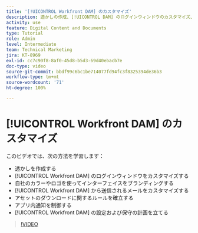```yaml
---
title: '[!UICONTROL Workfront DAM] のカスタマイズ'
description: 透かしの作成、[!UICONTROL DAM] のログインウィンドウのカスタマイズ、インターフェイスのブランディングなどにより、[!UICONTROL Workfront DAM] をカスタマイズする方法を説明します。
activity: use
feature: Digital Content and Documents
type: Tutorial
role: Admin
level: Intermediate
team: Technical Marketing
jira: KT-8969
exl-id: cc7c90f8-8af0-45d8-b5d3-69d40ebacb7e
doc-type: video
source-git-commit: bbdf99c6bc1be714077fd94fc3f8325394de36b3
workflow-type: tm+mt
source-wordcount: '71'
ht-degree: 100%

---
```


# [!UICONTROL Workfront DAM] のカスタマイズ

このビデオでは、次の方法を学習します：

* 透かしを作成する
* [!UICONTROL Workfront DAM] のログインウィンドウをカスタマイズする
* 自社のカラーやロゴを使ってインターフェイスをブランディングする
* [!UICONTROL Workfront DAM] から送信されるメールをカスタマイズする
* アセットのダウンロードに関するルールを確立する
* アプリ内通知を制御する
* [!UICONTROL Workfront DAM] の設定および保守の計画を立てる

>[!VIDEO](https://video.tv.adobe.com/v/3454264/?quality=12&learn=on&enablevpops=1&captions=jpn)
